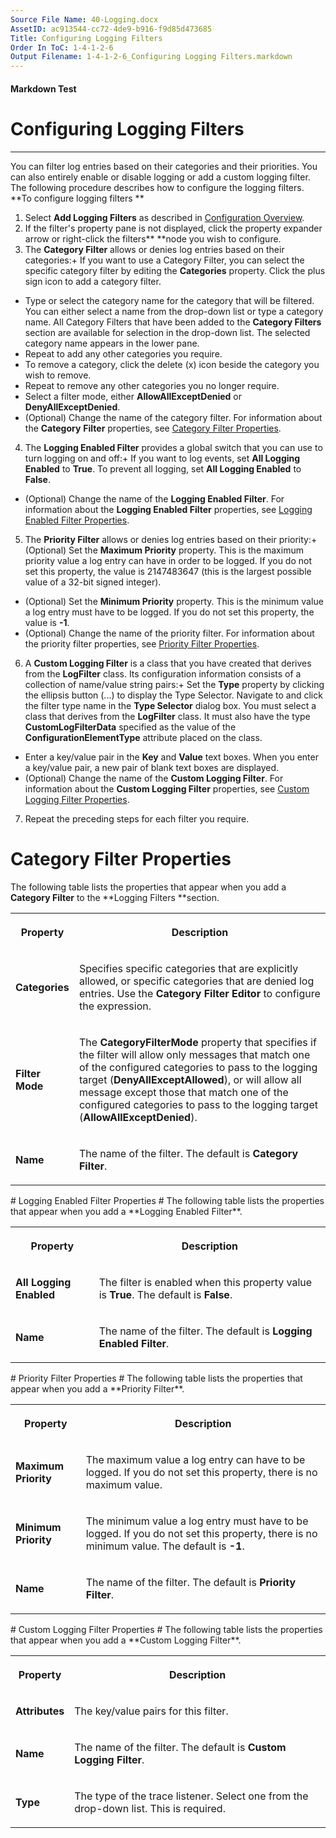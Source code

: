 ```yaml
---
Source File Name: 40-Logging.docx
AssetID: ac913544-cc72-4de9-b916-f9d85d473685
Title: Configuring Logging Filters
Order In ToC: 1-4-1-2-6
Output Filename: 1-4-1-2-6_Configuring Logging Filters.markdown
---
```


#### Markdown Test ####
# Configuring Logging Filters #
----------

You can filter log entries based on their categories and their priorities. You can also entirely enable or disable logging or add a custom logging filter. The following procedure describes how to configure the logging filters.  
<a name="config_filters" href="#" xmlns:xlink="http://www.w3.org/1999/xlink"><span /></a>**To configure logging filters **

1. Select **Add Logging Filters** as described in [Configuration Overview]({$finalDocSet}). 
2. If the filter's property pane is not displayed, click the property expander arrow or right-click the filters** **node you wish to configure.
3. The **Category Filter** allows or denies log entries based on their categories:+ If you want to use a Category Filter, you can select the specific category filter by editing the **Categories** property. Click the plus sign icon to add a category filter. 
+ Type or select the category name for the category that will be filtered. You can either select a name from the drop-down list or type a category name. All Category Filters that have been added to the **Category Filters** section are available for selection in the drop-down list. The selected category name appears in the lower pane. 
+ Repeat to add any other categories you require.
+ To remove a category, click the delete (x) icon beside the category you wish to remove. 
+ Repeat to remove any other categories you no longer require.
+ Select a filter mode, either **AllowAllExceptDenied** or **DenyAllExceptDenied**.
+  (Optional) Change the name of the category filter. For information about the **Category** **Filter** properties, see <a href="#filter_category" xmlns:dt="uuid:C2F41010-65B3-11d1-A29F-00AA00C14882" xmlns:xlink="http://www.w3.org/1999/xlink" xmlns:MSHelp="http://msdn.microsoft.com/mshelp">Category Filter Properties</a>.

4. The **Logging Enabled Filter** provides a global switch that you can use to turn logging on and off:+ If you want to log events, set **All Logging Enabled** to **True**. To prevent all logging, set **All Logging Enabled** to **False**.
+ (Optional) Change the name of the **Logging Enabled Filter**. For information about the **Logging Enabled Filter** properties, see <a href="#filter_logenabled" xmlns:dt="uuid:C2F41010-65B3-11d1-A29F-00AA00C14882" xmlns:xlink="http://www.w3.org/1999/xlink" xmlns:MSHelp="http://msdn.microsoft.com/mshelp">Logging Enabled Filter Properties</a>.

5. The **Priority Filter** allows or denies log entries based on their priority:+ (Optional) Set the **Maximum Priority** property. This is the maximum priority value a log entry can have in order to be logged. If you do not set this property, the value is 2147483647 (this is the largest possible value of a 32-bit signed integer). 
+ (Optional) Set the **Minimum Priority** property. This is the minimum value a log entry must have to be logged. If you do not set this property, the value is **-1**.
+ (Optional) Change the name of the priority filter. For information about the priority filter properties, see <a href="#filter_priority" xmlns:dt="uuid:C2F41010-65B3-11d1-A29F-00AA00C14882" xmlns:xlink="http://www.w3.org/1999/xlink" xmlns:MSHelp="http://msdn.microsoft.com/mshelp">Priority Filter Properties</a>.

6. A **Custom Logging Filter** is a class that you have created that derives from the **LogFilter** class. Its configuration information consists of a collection of name/value string pairs:+ Set the **Type** property by clicking the ellipsis button (...) to display the Type Selector. Navigate to and click the filter type name in the **Type Selector** dialog box. You must select a class that derives from the **LogFilter** class. It must also have the type **CustomLogFilterData** specified as the value of the **ConfigurationElementType** attribute placed on the class.
+ Enter a key/value pair in the **Key** and **Value** text boxes. When you enter a key/value pair, a new pair of blank text boxes are displayed. 
+  (Optional) Change the name of the **Custom Logging Filter**. For information about the **Custom Logging Filter** properties, see <a href="#filter_custom" xmlns:dt="uuid:C2F41010-65B3-11d1-A29F-00AA00C14882" xmlns:xlink="http://www.w3.org/1999/xlink" xmlns:MSHelp="http://msdn.microsoft.com/mshelp">Custom Logging Filter Properties</a>.

7. Repeat the preceding steps for each filter you require. 

# Category Filter Properties #
<a name="filter_category" href="#" xmlns:xlink="http://www.w3.org/1999/xlink"><span /></a>The following table lists the properties that appear when you add a **Category Filter** to the **Logging Filters **section.  
<table xmlns:xlink="http://www.w3.org/1999/xlink"><tr><th><p><b>Property</b></p></th><th><p><b>Description</b></p></th></tr><tr><td><p><b>Categories</b></p></td><td><p>Specifies specific categories that are explicitly allowed, or specific categories that are denied log entries. Use the <b>Category Filter Editor</b> to configure the expression.</p></td></tr><tr><td><p><b>Filter Mode</b></p></td><td><p>The <b>CategoryFilterMode</b> property that specifies if the filter will allow only messages that match one of the configured categories to pass to the logging target (<b>DenyAllExceptAllowed</b>), or will allow all message except those that match one of the configured categories to pass to the logging target (<b>AllowAllExceptDenied</b>).</p></td></tr><tr><td><p><b>Name</b></p></td><td><p>The name of the filter. The default is <b>Category Filter</b>.</p></td></tr></table>
# Logging Enabled Filter Properties #
<a name="filter_logenabled" href="#" xmlns:xlink="http://www.w3.org/1999/xlink"><span /></a>The following table lists the properties that appear when you add a **Logging Enabled Filter**.  
<table xmlns:xlink="http://www.w3.org/1999/xlink"><tr><th><p><b>Property</b></p></th><th><p><b>Description</b></p></th></tr><tr><td><p><b>All Logging Enabled</b></p></td><td><p>The filter is enabled when this property value is <b>True</b>. The default is <b>False</b>.</p></td></tr><tr><td><p><b>Name</b></p></td><td><p>The name of the filter. The default is <b>Logging Enabled Filter</b>.</p></td></tr></table>
# Priority Filter Properties #
<a name="filter_priority" href="#" xmlns:xlink="http://www.w3.org/1999/xlink"><span /></a>The following table lists the properties that appear when you add a **Priority Filter**.  
<table xmlns:xlink="http://www.w3.org/1999/xlink"><tr><th><p><b>Property</b></p></th><th><p><b>Description</b></p></th></tr><tr><td><p><b>Maximum Priority</b></p></td><td><p>The maximum value a log entry can have to be logged. If you do not set this property, there is no maximum value.</p></td></tr><tr><td><p><b>Minimum Priority</b></p></td><td><p>The minimum value a log entry must have to be logged. If you do not set this property, there is no minimum value. The default is <b>-1</b>.</p></td></tr><tr><td><p><b>Name</b></p></td><td><p>The name of the filter. The default is <b>Priority Filter</b>.</p></td></tr></table>
# Custom Logging Filter Properties #
<a name="filter_custom" href="#" xmlns:xlink="http://www.w3.org/1999/xlink"><span /></a>The following table lists the properties that appear when you add a **Custom Logging Filter**.  
<table xmlns:xlink="http://www.w3.org/1999/xlink"><tr><th><p><b>Property</b></p></th><th><p><b>Description</b></p></th></tr><tr><td><p><b>Attributes</b></p></td><td><p>The key/value pairs for this filter.</p></td></tr><tr><td><p><b>Name</b></p></td><td><p>The name of the filter. The default is <b>Custom Logging Filter</b>.</p></td></tr><tr><td><p><b>Type</b></p></td><td><p>The type of the trace listener. Select one from the drop-down list. This is required.</p></td></tr></table><a name="loggingblock" href="#" xmlns:xlink="http://www.w3.org/1999/xlink"><span /></a>
